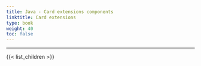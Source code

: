 ```yaml
---
title: Java - Card extensions components
linktitle: Card extensions
type: book
weight: 40
toc: false
---
```


---
{{< list_children >}}
